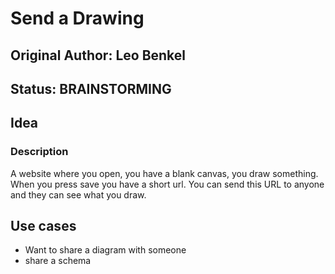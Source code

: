# Send a Drawing

## Original Author: Leo Benkel

## Status: BRAINSTORMING

## Idea

### Description

A website where you open, you have a blank canvas, you draw something. 
When you press save you have a short url. 
You can send this URL to anyone and they can see what you draw.

## Use cases

* Want to share a diagram with someone
* share a schema
